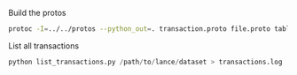 

Build the protos

```bash
protoc -I=../../protos --python_out=. transaction.proto file.proto table.proto
```

List all transactions

```python
python list_transactions.py /path/to/lance/dataset > transactions.log
```